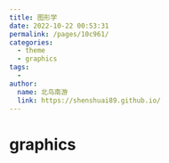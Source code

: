 ```yaml
---
title: 图形学
date: 2022-10-22 00:53:31
permalink: /pages/10c961/
categories:
  - theme
  - graphics
tags:
  - 
author: 
  name: 北鸟南游
  link: https://shenshuai89.github.io/
---
```


# graphics